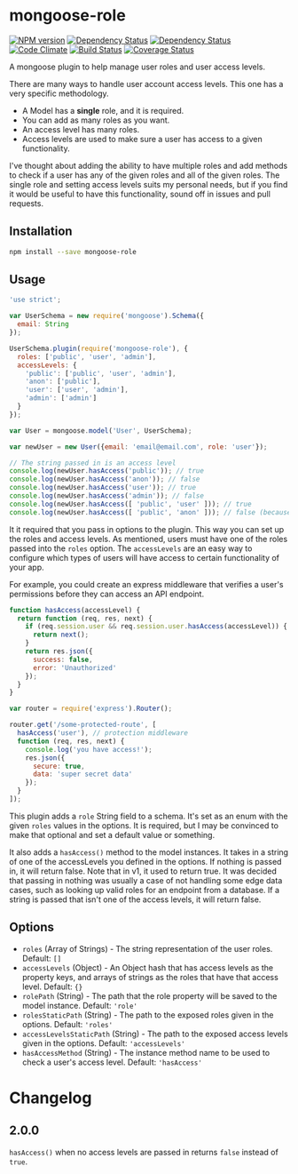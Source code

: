 # mongoose-role

[![NPM version](http://img.shields.io/npm/v/mongoose-role.svg?style=flat)](https://www.npmjs.org/package/mongoose-role)
[![Dependency Status](http://img.shields.io/david/ksmithut/mongoose-role.svg?style=flat)](https://gemnasium.com/ksmithut/mongoose-role)
[![Dependency Status](http://img.shields.io/david/dev/ksmithut/mongoose-role.svg?style=flat)](https://gemnasium.com/ksmithut/mongoose-role)
[![Code Climate](http://img.shields.io/codeclimate/github/ksmithut/mongoose-role.svg?style=flat)](https://codeclimate.com/github/ksmithut/mongoose-role)
[![Build Status](http://img.shields.io/travis/ksmithut/mongoose-role.svg?style=flat)](https://travis-ci.org/ksmithut/mongoose-role)
[![Coverage Status](http://img.shields.io/codeclimate/coverage/github/ksmithut/mongoose-role.svg?style=flat)](https://codeclimate.com/github/ksmithut/mongoose-role)

A mongoose plugin to help manage user roles and user access levels.

There are many ways to handle user account access levels. This one has a very
specific methodology.

* A Model has a **single** role, and it is required.
* You can add as many roles as you want.
* An access level has many roles.
* Access levels are used to make sure a user has access to a given
  functionality.

I've thought about adding the ability to have multiple roles and add methods to
check if a user has any of the given roles and all of the given roles. The
single role and setting access levels suits my personal needs, but if you find
it would be useful to have this functionality, sound off in issues and pull
requests.

## Installation

```bash
npm install --save mongoose-role
```

## Usage

```javascript
'use strict';

var UserSchema = new require('mongoose').Schema({
  email: String
});

UserSchema.plugin(require('mongoose-role'), {
  roles: ['public', 'user', 'admin'],
  accessLevels: {
    'public': ['public', 'user', 'admin'],
    'anon': ['public'],
    'user': ['user', 'admin'],
    'admin': ['admin']
  }
});

var User = mongoose.model('User', UserSchema);

var newUser = new User({email: 'email@email.com', role: 'user'});

// The string passed in is an access level
console.log(newUser.hasAccess('public')); // true
console.log(newUser.hasAccess('anon')); // false
console.log(newUser.hasAccess('user')); // true
console.log(newUser.hasAccess('admin')); // false
console.log(newUser.hasAccess([ 'public', 'user' ])); // true
console.log(newUser.hasAccess([ 'public', 'anon' ])); // false (because the user isn't a part of 'anon' access level)
```

It it required that you pass in options to the plugin. This way you can set up
the roles and access levels. As mentioned, users must have one of the roles
passed into the `roles` option. The `accessLevels` are an easy way to configure
which types of users will have access to certain functionality of your app.

For example, you could create an express middleware that verifies a user's
permissions before they can access an API endpoint.

```javascript
function hasAccess(accessLevel) {
  return function (req, res, next) {
    if (req.session.user && req.session.user.hasAccess(accessLevel)) {
      return next();
    }
    return res.json({
      success: false,
      error: 'Unauthorized'
    });
  }
}

var router = require('express').Router();

router.get('/some-protected-route', [
  hasAccess('user'), // protection middleware
  function (req, res, next) {
    console.log('you have access!');
    res.json({
      secure: true,
      data: 'super secret data'
    });
  }
]);

```

This plugin adds a `role` String field to a schema. It's set as an enum with the
given `roles` values in the options. It is required, but I may be convinced to
make that optional and set a default value or something.

It also adds a `hasAccess()` method to the model instances. It takes in a
string of one of the accessLevels you defined in the options. If nothing is
passed in, it will return false. Note that in v1, it used to return true. It was
decided that passing in nothing was usually a case of not handling some edge
data cases, such as looking up valid roles for an endpoint from a database. If a
string is passed that isn't one of the access levels, it will return false.

## Options

* `roles` (Array of Strings) - The string representation of the user roles.
  Default: `[]`
* `accessLevels` (Object) - An Object hash that has access levels as the
  property keys, and arrays of strings as the roles that have that access level.
  Default: `{}`
* `rolePath` (String) - The path that the role property will be saved to the
  model instance. Default: `'role'`
* `rolesStaticPath` (String) - The path to the exposed roles given in the
  options. Default: `'roles'`
* `accessLevelsStaticPath` (String) - The path to the exposed access levels
  given in the options. Default: `'accessLevels'`
* `hasAccessMethod` (String) - The instance method name to be used to check a
  user's access level. Default: `'hasAccess'`

# Changelog

## 2.0.0

`hasAccess()` when no access levels are passed in returns `false` instead of
`true`.
